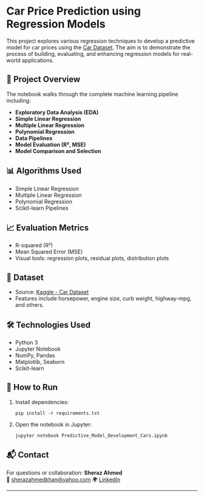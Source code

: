 # Car Price Prediction using Regression Models

This project explores various regression techniques to develop a predictive model for car prices using the [Car Dataset](https://www.kaggle.com/datasets/CooperUnion/cardataset). The aim is to demonstrate the process of building, evaluating, and enhancing regression models for real-world applications.

## 🚗 Project Overview

The notebook walks through the complete machine learning pipeline including:

- **Exploratory Data Analysis (EDA)**
- **Simple Linear Regression**
- **Multiple Linear Regression**
- **Polynomial Regression**
- **Data Pipelines**
- **Model Evaluation (R², MSE)**
- **Model Comparison and Selection**

## 📊 Algorithms Used

- Simple Linear Regression
- Multiple Linear Regression
- Polynomial Regression
- Scikit-learn Pipelines

## 📈 Evaluation Metrics

- R-squared (R²)
- Mean Squared Error (MSE)
- Visual tools: regression plots, residual plots, distribution plots

## 📁 Dataset

- Source: [Kaggle - Car Dataset](https://www.kaggle.com/datasets/CooperUnion/cardataset)
- Features include horsepower, engine size, curb weight, highway-mpg, and others.

## 🛠️ Technologies Used

- Python 3
- Jupyter Notebook
- NumPy, Pandas
- Matplotlib, Seaborn
- Scikit-learn

## 📌 How to Run

1. Install dependencies:
    ```
    pip install -r requirements.txt
    ```
2. Open the notebook in Jupyter:
    ```
    jupyter notebook Predictive_Model_Development_Cars.ipynb
    ```

## 📬 Contact

For questions or collaboration:
**Sheraz Ahmed**  
📧 sherazahmedkhan@yahoo.com
🌍 [LinkedIn](https://linkedin.com/in/sheraz-ahmed-khan)

---

